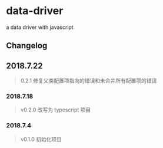 # data-driver
a data driver with javascript

## Changelog
## 2018.7.22
> 0.2.1 修复父类配置项指向的错误和未合并所有配置项的错误

### 2018.7.18
> v0.2.0 改写为 typescript 项目

### 2018.7.4
> v0.1.0 初始化项目
